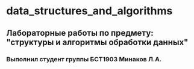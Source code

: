 # data_structures_and_algorithms
## Лабораторные работы по предмету: "структуры и алгоритмы обработки данных"
### Выполнил студент группы БСТ1903 Минаков Л.А.
